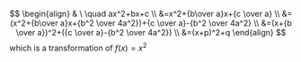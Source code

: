 $$
\begin{align}
& \ \quad ax^2+bx+c \\
&=x^2+{b\over a}x+{c \over a} \\
&=(x^2+{b\over a}x+{b^2 \over 4a^2})+{c \over a}-{b^2 \over 4a^2} \\
&=(x+{b \over a})^2+({c \over a}-{b^2 \over 4a^2}) \\
&=(x+p)^2+q
\end{align}
$$
which is a transformation of $f(x)=x^2$

